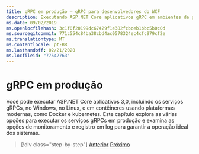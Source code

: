 ```yaml
---
title: gRPC em produção – gRPC para desenvolvedores do WCF
description: Executando ASP.NET Core aplicativos gRPC em ambientes de produção
ms.date: 09/02/2019
ms.openlocfilehash: 3c1f0f20199dc67429f1e382fcbceb1bbc5b0c0d
ms.sourcegitcommit: 771c554c84ba38cbd4ac0578324ec4cfc979cf2e
ms.translationtype: MT
ms.contentlocale: pt-BR
ms.lasthandoff: 02/21/2020
ms.locfileid: "77542763"
---
```

# <a name="grpc-in-production"></a>gRPC em produção

Você pode executar ASP.NET Core aplicativos 3,0, incluindo os serviços gRPCs, no Windows, no Linux, e em contêineres usando plataformas modernas, como Docker e kubernetes. Este capítulo explora as várias opções para executar os serviços gRPCs em produção e examina as opções de monitoramento e registro em log para garantir a operação ideal dos sistemas.

>[!div class="step-by-step"]
>[Anterior](encryption.md)
>[Próximo](self-hosted.md)
